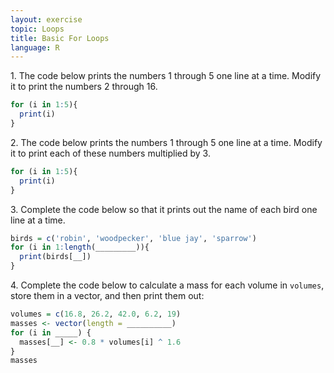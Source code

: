 ```yaml
---
layout: exercise
topic: Loops
title: Basic For Loops
language: R
---
```


1\. The code below prints the numbers 1 through 5 one line at a time. Modify it to print the numbers 2 through 16.

```r
for (i in 1:5){
  print(i)
}
```

2\. The code below prints the numbers 1 through 5 one line at a time. Modify it to print each of these numbers multiplied by 3.

```r
for (i in 1:5){
  print(i)
}
```

3\. Complete the code below so that it prints out the name of each bird one line at a time.

```r
birds = c('robin', 'woodpecker', 'blue jay', 'sparrow')
for (i in 1:length(_________)){
  print(birds[__])
}
```

4\. Complete the code below to calculate a mass for each volume in `volumes`, store them in a vector, and then print them out: 

```r
volumes = c(16.8, 26.2, 42.0, 6.2, 19)
masses <- vector(length = __________)
for (i in _____) {
  masses[__] <- 0.8 * volumes[i] ^ 1.6
}
masses
```
